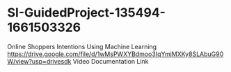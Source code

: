 # SI-GuidedProject-135494-1661503326
Online Shoppers Intentions Using Machine Learning
https://drive.google.com/file/d/1wMsPWXYBdmoo3IqYmjMXKy8SLAbuG90W/view?usp=drivesdk Video Documentation Link
